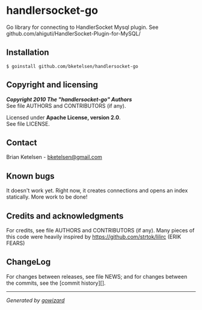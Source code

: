 handlersocket-go
================

Go library for connecting to HandlerSocket Mysql plugin.  See github.com/ahiguti/HandlerSocket-Plugin-for-MySQL/


## Installation

	$ goinstall github.com/bketelsen/handlersocket-go



## Copyright and licensing

***Copyright 2010  The "handlersocket-go" Authors***  
See file AUTHORS and CONTRIBUTORS (if any).

Licensed under **Apache License, version 2.0**.  
See file LICENSE.


## Contact

Brian Ketelsen - bketelsen@gmail.com

## Known bugs

It doesn't work yet.  Right now, it creates connections and opens an index statically.  More work to be done!


## Credits and acknowledgments

For credits, see file AUTHORS and CONTRIBUTORS (if any).
Many pieces of this code were heavily inspired by https://github.com/strtok/lilirc (ERIK FEARS)

## ChangeLog

For changes between releases, see file NEWS; and for changes between the commits,
see the [commit history][].


* * *
*Generated by [gowizard](http://github.com/kless/gowizard)*

